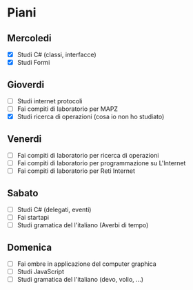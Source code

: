# Piani

## Mercoledi
- [X] Studi C# (classi, interfacсe)
- [X] Studi Formi

## Gioverdi
- [ ] Studi internet protocoli
- [ ] Fai compiti di laboratorio per MAPZ
- [X] Studi ricerca di operazioni (cosa io non ho studiato)

## Venerdi
- [ ] Fai compiti di laboratorio per ricerca di operazioni
- [ ] Fai compiti di laboratorio per programmazione su L'Internet
- [ ] Fai compiti di laboratorio per Reti Internet

## Sabato
- [ ] Studi C# (delegati, eventi)
- [ ] Fai startapi
- [ ] Studi gramatica del l'italiano (Averbi di tempo)

## Domenica
- [ ] Fai ombre in applicazione del computer graphica
- [ ] Studi JavaScript 
- [ ] Studi gramatica del l'italiano (devo, volio, ...)
